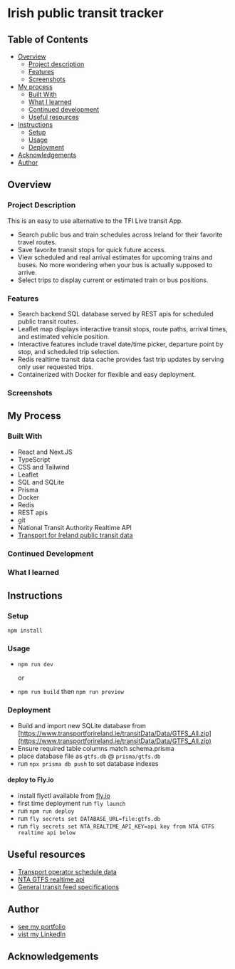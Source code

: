 # Irish public transit tracker

<!-- > A demonstration of this fancy project.
> Live demo [_here_](live_link_here). -->

## Table of Contents

- [Overview](#overview)
  - [Project description](#project-description)
  - [Features](#features)
  - [Screenshots](#screenshots)
- [My process](#my-process)
  - [Built With](#built-with)
  - [What I learned](#what-i-learned)
  - [Continued development](#continued-development)
  - [Useful resources](#useful-resources)
- [Instructions](#instructions)
  - [Setup](#setup)
  - [Usage](#usage)
  - [Deployment](#deployment)
- [Acknowledgements](#acknowledgements)
- [Author](#Author)

## Overview

### Project Description

This is an easy to use alternative to the TFI Live transit App.

- Search public bus and train schedules across Ireland for their favorite travel routes.
- Save favorite transit stops for quick future access.
- View scheduled and real arrival estimates for upcoming trains and buses. No more wondering when your bus is actually supposed to arrive.
- Select trips to display current or estimated train or bus positions.

### Features

- Search backend SQL database served by REST apis for scheduled public transit routes.
- Leaflet map displays interactive transit stops, route paths, arrival times, and estimated vehicle position.
- Interactive features include travel date/time picker, departure point by stop, and scheduled trip selection.
- Redis realtime transit data cache provides fast trip updates by serving only user requested trips.
- Containerized with Docker for flexible and easy deployment.

### Screenshots

<!-- ![Example desktop screenshot](./img/screenshot-desktop.png)

<details>

  <summary>Click here to show mobile screenshot</summary>

![Example mobile screenshot](./img/screenshot-mobile.png)

</details>

<br/><br/>

Add a screenshot. The easiest way to do this is to use Firefox to view your project, right-click the page and select "Take a Screenshot". You can choose either a full-height screenshot or a cropped one based on how long the page is. If it's very long, it might be best to crop it.

Alternatively, you can use a tool like [FireShot](https://getfireshot.com/) to take the screenshot. FireShot has a free option, so you don't need to purchase it.

Then crop/optimize/edit your image however you like, add it to your project, and update the file path in the image above. -->

## My Process

### Built With

- React and Next.JS
- TypeScript
- CSS and Tailwind
- Leaflet
- SQL and SQLite
- Prisma
- Docker
- Redis
- REST apis
- git
- National Transit Authority Realtime API
- [Transport for Ireland public transit data](https://www.transportforireland.ie/transitData/PT_Data.html)

### Continued Development

<!-- - an issue that needs work -->

### What I learned

<!-- Include unexpected issues / bugs encountered. How were they resolved?

- an issue I found

Code examples

```html
<h1>Some HTML code I'm proud of</h1>
```

```css
.proud-of-this-css {
  color: papayawhip;
}
```

```js
const proudOfThisFunc = () => {
  console.log("🎉");
};
``` -->

## Instructions

### Setup

`npm install`

### Usage

- `npm run dev`

  or

- `npm run build` then `npm run preview`

### Deployment

- Build and import new SQLite database from [https://www.transportforireland.ie/transitData/Data/GTFS_All.zip](https://www.transportforireland.ie/transitData/Data/GTFS_All.zip)
- Ensure required table columns match schema.prisma
- place database file as `gtfs.db` @ `prisma/gtfs.db`
- run `npx prisma db push` to set database indexes

#### deploy to Fly.io

- install flyctl available from [fly.io](fly.io)
- first time deployment run `fly launch`
- run `npm run deploy`
- run `fly secrets set DATABASE_URL=file:gtfs.db`
- run `fly secrets set NTA_REALTIME_API_KEY=api key from NTA GTFS realtime api below`

## Useful resources

- [Transport operator schedule data](https://www.transportforireland.ie/transitData/PT_Data.html)
- [NTA GTFS realtime api](https://developer.nationaltransport.ie/api-details#api=gtfsr&operation=gtfsr-v2)
- [General transit feed specifications](https://gtfs.org)

## Author

- [see my portfolio](https://david-abell.github.io/personal-portfolio/)
- [vist my LinkedIn](https://www.linkedin.com/in/davidabell722/)

## Acknowledgements
